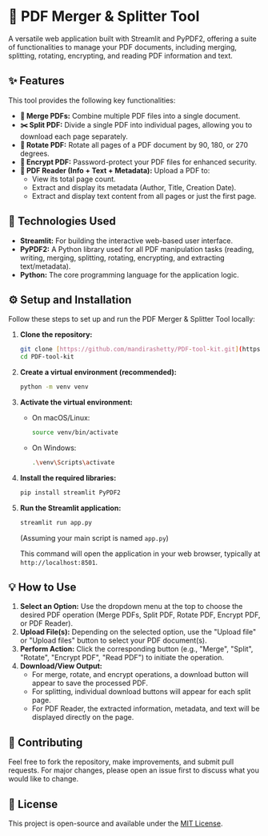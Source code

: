 
# 📄 PDF Merger & Splitter Tool

A versatile web application built with Streamlit and PyPDF2, offering a suite of functionalities to manage your PDF documents, including merging, splitting, rotating, encrypting, and reading PDF information and text.

## ✨ Features

This tool provides the following key functionalities:

* **🔗 Merge PDFs:** Combine multiple PDF files into a single document.
* **✂️ Split PDF:** Divide a single PDF into individual pages, allowing you to download each page separately.
* **🔄 Rotate PDF:** Rotate all pages of a PDF document by 90, 180, or 270 degrees.
* **🔐 Encrypt PDF:** Password-protect your PDF files for enhanced security.
* **📖 PDF Reader (Info + Text + Metadata):** Upload a PDF to:
    * View its total page count.
    * Extract and display its metadata (Author, Title, Creation Date).
    * Extract and display text content from all pages or just the first page.

## 🚀 Technologies Used

* **Streamlit:** For building the interactive web-based user interface.
* **PyPDF2:** A Python library used for all PDF manipulation tasks (reading, writing, merging, splitting, rotating, encrypting, and extracting text/metadata).
* **Python:** The core programming language for the application logic.

## ⚙️ Setup and Installation

Follow these steps to set up and run the PDF Merger & Splitter Tool locally:

1.  **Clone the repository:**
    ```bash
    git clone [https://github.com/mandirashetty/PDF-tool-kit.git](https://github.com/mandirashetty/PDF-tool-kit.git)
    cd PDF-tool-kit
    ```
    

2.  **Create a virtual environment (recommended):**
    ```bash
    python -m venv venv
    ```

3.  **Activate the virtual environment:**
    * On macOS/Linux:
        ```bash
        source venv/bin/activate
        ```
    * On Windows:
        ```bash
        .\venv\Scripts\activate
        ```

4.  **Install the required libraries:**
    ```bash
    pip install streamlit PyPDF2
    ```

5.  **Run the Streamlit application:**
    ```bash
    streamlit run app.py
    ```
    (Assuming your main script is named `app.py`)

    This command will open the application in your web browser, typically at `http://localhost:8501`.

## 💡 How to Use

1.  **Select an Option:** Use the dropdown menu at the top to choose the desired PDF operation (Merge PDFs, Split PDF, Rotate PDF, Encrypt PDF, or PDF Reader).
2.  **Upload File(s):** Depending on the selected option, use the "Upload file" or "Upload files" button to select your PDF document(s).
3.  **Perform Action:** Click the corresponding button (e.g., "Merge", "Split", "Rotate", "Encrypt PDF", "Read PDF") to initiate the operation.
4.  **Download/View Output:**
    * For merge, rotate, and encrypt operations, a download button will appear to save the processed PDF.
    * For splitting, individual download buttons will appear for each split page.
    * For PDF Reader, the extracted information, metadata, and text will be displayed directly on the page.

## 🤝 Contributing

Feel free to fork the repository, make improvements, and submit pull requests. For major changes, please open an issue first to discuss what you would like to change.

## 📄 License

This project is open-source and available under the [MIT License](LICENSE).
